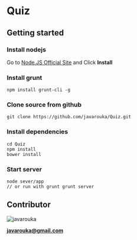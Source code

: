 # Quiz

## Getting started

### Install nodejs

Go to [Node.JS Official Site](http://http://www.nodejs.org/) and Click **Install**

### Install grunt
```
npm install grunt-cli -g
```

### Clone source from github
```
git clone https://github.com/javarouka/Quiz.git
```

### Install dependencies
```
cd Quiz
npm install
bower install
```

### Start server
```
node sever/app
// or run with grunt grunt server
```
## Contributor
![javarouka](http://www.gravatar.com/avatar/ea49d570a6a8654adf6c0b8d90e51290?s=100)

**[javarouka@gmail.com](mailto://javarouka@gmail.com)**